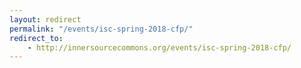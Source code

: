 ```yaml
---
layout: redirect
permalink: "/events/isc-spring-2018-cfp/"
redirect_to:
    - http://innersourcecommons.org/events/isc-spring-2018-cfp/
---
```

